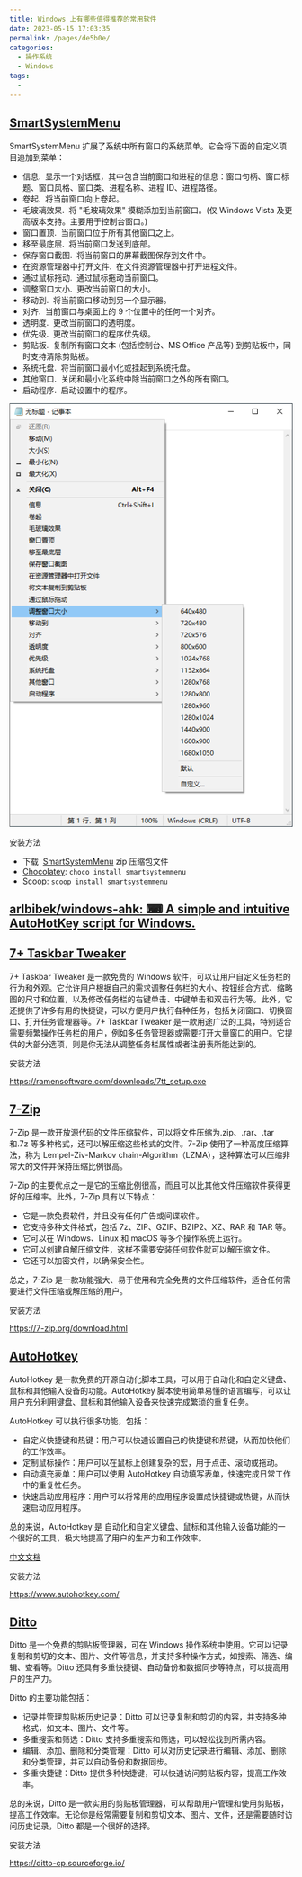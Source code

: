 ```yaml
---
title: Windows 上有哪些值得推荐的常用软件
date: 2023-05-15 17:03:35
permalink: /pages/de5b0e/
categories:
  - 操作系统
  - Windows
tags:
  -
---
```


## [SmartSystemMenu](https://github.com/AlexanderPro/SmartSystemMenu)

SmartSystemMenu 扩展了系统中所有窗口的系统菜单。它会将下面的自定义项目追加到菜单：

- 信息.  显示一个对话框，其中包含当前窗口和进程的信息：窗口句柄、窗口标题、窗口风格、窗口类、进程名称、进程 ID、进程路径。
- 卷起.  将当前窗口向上卷起。
- 毛玻璃效果.  将 "毛玻璃效果" 模糊添加到当前窗口。(仅 Windows Vista 及更高版本支持。主要用于控制台窗口。)
- 窗口置顶.  当前窗口位于所有其他窗口之上。
- 移至最底层.  将当前窗口发送到底部。
- 保存窗口截图.  将当前窗口的屏幕截图保存到文件中。
- 在资源管理器中打开文件.  在文件资源管理器中打开进程文件。
- 通过鼠标拖动.  通过鼠标拖动当前窗口。
- 调整窗口大小.  更改当前窗口的大小。
- 移动到.  将当前窗口移动到另一个显示器。
- 对齐.  当前窗口与桌面上的 9 个位置中的任何一个对齐。
- 透明度.  更改当前窗口的透明度。
- 优先级.  更改当前窗口的程序优先级。
- 剪贴板.  复制所有窗口文本 (包括控制台、MS Office 产品等) 到剪贴板中，同时支持清除剪贴板。
- 系统托盘.  将当前窗口最小化或挂起到系统托盘。
- 其他窗口.  关闭和最小化系统中除当前窗口之外的所有窗口。
- 启动程序.  启动设置中的程序。

![](../../.vuepress/public/img/windows/012.png)

安装方法

- 下载  [SmartSystemMenu](https://github.com/AlexanderPro/SmartSystemMenu/releases) zip 压缩包文件
- [Chocolatey](https://chocolatey.org/): `choco install smartsystemmenu`
- [Scoop](https://scoop.sh/): `scoop install smartsystemmenu`

## [arlbibek/windows-ahk: ⌨ A simple and intuitive AutoHotKey script for Windows.](https://github.com/arlbibek/windows-ahk)

## [7+ Taskbar Tweaker](https://tweaker.ramensoftware.com/)

7+ Taskbar Tweaker 是一款免费的 Windows 软件，可以让用户自定义任务栏的行为和外观。它允许用户根据自己的需求调整任务栏的大小、按钮组合方式、缩略图的尺寸和位置，以及修改任务栏的右键单击、中键单击和双击行为等。此外，它还提供了许多有用的快捷键，可以方便用户执行各种任务，包括关闭窗口、切换窗口、打开任务管理器等。7+ Taskbar Tweaker 是一款用途广泛的工具，特别适合需要频繁操作任务栏的用户，例如多任务管理器或需要打开大量窗口的用户。它提供的大部分选项，则是你无法从调整任务栏属性或者注册表所能达到的。

安装方法

https://ramensoftware.com/downloads/7tt_setup.exe

## [7-Zip](https://7-zip.org/)

7-Zip 是一款开放源代码的文件压缩软件，可以将文件压缩为.zip、.rar、.tar 和.7z 等多种格式，还可以解压缩这些格式的文件。7-Zip 使用了一种高度压缩算法，称为 Lempel-Ziv-Markov chain-Algorithm（LZMA），这种算法可以压缩非常大的文件并保持压缩比例很高。

7-Zip 的主要优点之一是它的压缩比例很高，而且可以比其他文件压缩软件获得更好的压缩率。此外，7-Zip 具有以下特点：

- 它是一款免费软件，并且没有任何广告或间谍软件。
- 它支持多种文件格式，包括 7z、ZIP、GZIP、BZIP2、XZ、RAR 和 TAR 等。
- 它可以在 Windows、Linux 和 macOS 等多个操作系统上运行。
- 它可以创建自解压缩文件，这样不需要安装任何软件就可以解压缩文件。
- 它还可以加密文件，以确保安全性。

总之，7-Zip 是一款功能强大、易于使用和完全免费的文件压缩软件，适合任何需要进行文件压缩或解压缩的用户。

安装方法

https://7-zip.org/download.html

## [AutoHotkey](https://www.autohotkey.com/)

AutoHotkey 是一款免费的开源自动化脚本工具，可以用于自动化和自定义键盘、鼠标和其他输入设备的功能。AutoHotkey 脚本使用简单易懂的语言编写，可以让用户充分利用键盘、鼠标和其他输入设备来快速完成繁琐的重复任务。

AutoHotkey 可以执行很多功能，包括：

- 自定义快捷键和热键：用户可以快速设置自己的快捷键和热键，从而加快他们的工作效率。
- 定制鼠标操作：用户可以在鼠标上创建复杂的宏，用于点击、滚动或拖动。
- 自动填充表单：用户可以使用 AutoHotkey 自动填写表单，快速完成日常工作中的重复性任务。
- 快速启动应用程序：用户可以将常用的应用程序设置成快捷键或热键，从而快速启动应用程序。

总的来说，AutoHotkey 是 自动化和自定义键盘、鼠标和其他输入设备功能的一个很好的工具，极大地提高了用户的生产力和工作效率。

[中文文档](https://wyagd001.github.io/zh-cn/docs/index.htm)

安装方法

https://www.autohotkey.com/

## [Ditto](https://github.com/sabrogden/Ditto)

Ditto 是一个免费的剪贴板管理器，可在 Windows 操作系统中使用。它可以记录复制和剪切的文本、图片、文件等信息，并支持多种操作方式，如搜索、筛选、编辑、查看等。Ditto 还具有多重快捷键、自动备份和数据同步等特点，可以提高用户的生产力。

Ditto 的主要功能包括：

- 记录并管理剪贴板历史记录：Ditto 可以记录复制和剪切的内容，并支持多种格式，如文本、图片、文件等。
- 多重搜索和筛选：Ditto 支持多重搜索和筛选，可以轻松找到所需内容。
- 编辑、添加、删除和分类管理：Ditto 可以对历史记录进行编辑、添加、删除和分类管理，并可以自动备份和数据同步。
- 多重快捷键：Ditto 提供多种快捷键，可以快速访问剪贴板内容，提高工作效率。

总的来说，Ditto 是一款实用的剪贴板管理器，可以帮助用户管理和使用剪贴板，提高工作效率。无论你是经常需要复制和剪切文本、图片、文件，还是需要随时访问历史记录，Ditto 都是一个很好的选择。

安装方法

https://ditto-cp.sourceforge.io/

